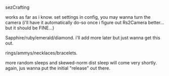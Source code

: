 sezCrafting

works as far as i know. set settings in config, you may wanna turn the camera (i'll have it automatically do-so once i figure out Rs2Camera better... but it should be FINE...)

Sapphire/ruby/emerald/diamond. i'll add more later but just wanna get this out.

rings/ammys/necklaces/bracelets.

more random sleeps and skewed-norm dist sleep will come very shortly. again, jus wanna put the initial "release" out there.
